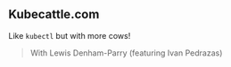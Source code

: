## Kubecattle.com

Like `kubectl` but with more cows!

> With Lewis Denham-Parry (featuring Ivan Pedrazas)
